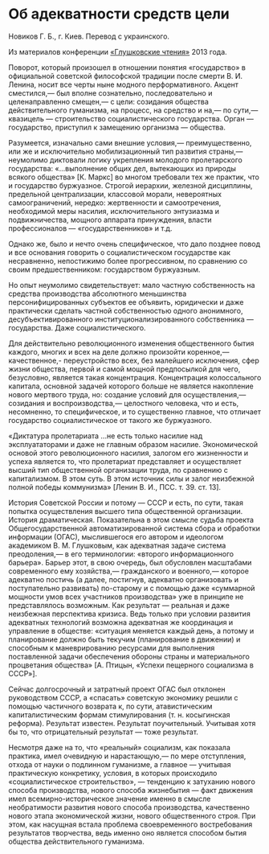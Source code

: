 # Об адекватности средств цели

Новиков Г. Б., г. Киев. Перевод с украинского.

Из материалов конференции [«Глушковские чтения»](../глушковские-чтения.md) 2013 года.

Поворот, который произошел в отношении понятия «государство» в официальной советской философской традиции после смерти В. И. Ленина, носит все черты ныне модного перформативного. Акцент сместился,— был вполне сознательно, последовательно и целенаправленно смещен,— с цели: созидания общества действительного гуманизма, на процесс, на средство и на,— по сути,— квазицель — строительство социалистического государства. Орган — государство, приступил к замещению организма — общества.

Разумеется, изначально сами внешние условия,— преимущественно, или же и исключительно мобилизационный тип развития страны,— неумолимо диктовали логику укрепления молодого пролетарского государства: «...выполнение общих дел, вытекающих из природы всякого общества» [К. Маркс] во многом требовали тех же практик, что и государство буржуазное. Строгой иерархии, железной дисциплины, предельной централизации, классовой морали, невероятных самоограничений, нередко: жертвенности и самоотречения, необходимой меры насилия, исключительного энтузиазма и подвижничества, мощного аппарата принуждения, власти профессионалов — «государственников» и т.д.

Однако же, было и нечто очень специфическое, что дало позднее повод и все основания говорить о социалистическом государстве как несравненно, непостижимо более прогрессивном, по сравнению со своим предшественником: государством буржуазным.

Но опыт неумолимо свидетельствует: мало частную собственность на средства производства абсолютного меньшинства персонифицированных субъектов ее объявить, юридически и даже практически сделать частной собственностью одного анонимного, десубъективированного институционализированного собственника — государства. Даже социалистического.

Для действительно революционного изменения общественного бытия каждого, многих и всех на деле должно произойти коренное,— качественное,- переустройство всех, без малейшего исключения, сфер жизни общества, первой и самой мощной предпосылкой для чего, безусловно, является такая концентрация. Концентрация колоссального капитала, основной задачей которого больше не является накопление нового мертвого труда, но: создание условий для осуществления,— созидания и воспроизводства,— целостного человека, что и есть, несомненно, то специфическое, и то существенно главное, что отличает государство социалистическое от такого же буржуазного.

«Диктатура пролетариата ...не есть только насилие над эксплуататорами и даже не главным образом насилие. Экономической основой этого революционного насилия, залогом его жизненности и успеха является то, что пролетариат представляет и осуществляет высший тип общественной организации труда, по сравнению с капитализмом. В этом суть. В этом источник силы и залог неизбежной полной победы коммунизма» [Ленин В. И., ПСС. т. 39. ст. 13].

История Советской России и потому — СССР и есть, по сути, такая попытка осуществления высшего типа общественной организации. История драматическая. Показательна в этом смысле судьба проекта Общегосударственной автоматизированной система сбора и обработки информации (ОГАС), мыслившегося его автором и идеологом академиком В. М. Глушковым, как адекватная задаче система преодоления,— в его терминологии: «второго информационного барьера». Барьер этот, в свою очередь, был обусловлен масштабами современного ему хозяйства,— гражданского и военного,— которое адекватно постичь (а далее, постигнув, адекватно организовать и поступательно развивать) по-старому и с помощью даже «суммарной мощности умов всех участников производства» уже в принципе не представлялось возможным. Как результат — реальная и даже неизбежная перспектива кризиса. Ведь только при условии развития адекватных технологий возможна адекватная же координация и управление в обществе: «ситуация меняется каждый день, а потому и планирование должно быть текучим (планирование в движении) и способным к маневрированию ресурсами для выполнения поставленной задачи обеспечения обороны страны и материального процветания общества» [А. Птицын, «Успехи пещерного социализма в СССР»].

Сейчас долгосрочный и затратный проект ОГАС был отклонен руководством СССР, а «спасать» советскую экономику решили с помощью частичного возврата к, по сути, атавистическим капиталистическим формам стимулирования (т. н. косыгинская реформа). Результат известен. Результат поучительный. Учитывая хотя бы то, что отрицательный результат — тоже результат.

Несмотря даже на то, что «реальный» социализм, как показала практика, имел очевидную и нарастающую,— по мере отступления, отхода от науки о подлинном гуманизме, а главное — учитывая практическую конкретику, условия, в которых происходило «социалистическое строительство», — тенденцию к затуханию нового способа производства, нового способа жизнебытия — факт движения имел всемирно-историческое значение именно в смысле необратимости развития нового способа производства, качественно нового этапа экономической жизни, нового общественного строя. При этом, как насущная встала проблема своевременного востребования результатов творчества, ведь именно оно является способом бытия общества действительного гуманизма.